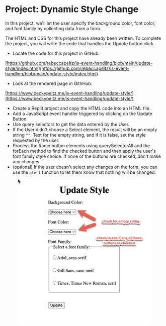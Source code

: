 # Project: Dynamic Style Change

In this project, we'll let the user specify the background color, font color, and font family by collecting data from a form.

The HTML and CSS for this project have already been written.  To complete the project, you will write the code that handles the Update button click.

* Locate the code for this project in GitHub:

[ ](https://github.com/rebeccapeltz/js-event-handling/blob/main/update-style/index.html)[https://github.com/rebeccapeltz/js-event-handling/blob/main/update-style/index.html](https://github.com/rebeccapeltz/js-event-handling/blob/main/update-style/index.html)

* Look at the rendered page in GithHub:&#x20;

[https://www.beckypeltz.me/js-event-handling/update-style/](https://www.beckypeltz.me/js-event-handling/update-style/)

* Create a Replit project and copy the HTML code into an HTML file.
* Add a JavaScript event handler triggered by clicking on the Update Button.
* Use query selectors to get the data entered by the User.
* If the User didn't choose a Select element, the result will be an empty string `""`. Test for the empty string, and if it is false, set the style requested by the user. &#x20;
* Process the Radio button elements using querySelectorAll and the forEach method to find the checked button and then apply the user's font family style choice.  If none of the buttons are checked, don't make any changes.
* (optional) If the user doesn't select any changes on the form, you can use the `alert` function to let them know that nothing will be changed.

<figure><img src="../.gitbook/assets/image (57).png" alt=""><figcaption></figcaption></figure>
